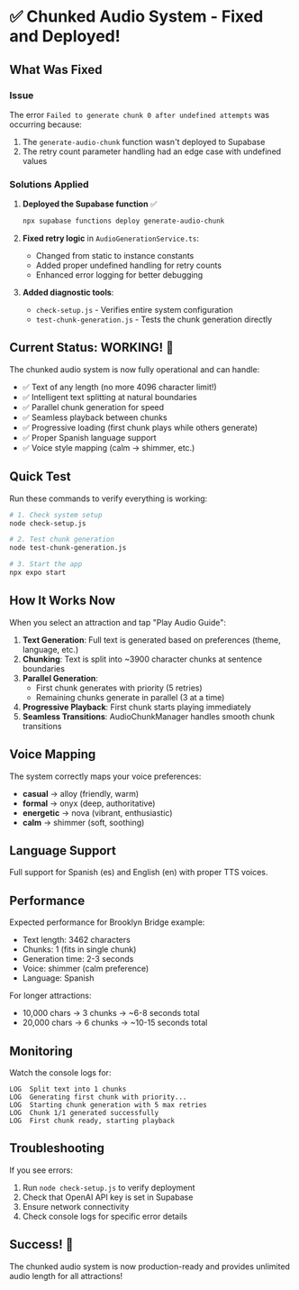 # ✅ Chunked Audio System - Fixed and Deployed!

## What Was Fixed

### Issue
The error `Failed to generate chunk 0 after undefined attempts` was occurring because:
1. The `generate-audio-chunk` function wasn't deployed to Supabase
2. The retry count parameter handling had an edge case with undefined values

### Solutions Applied
1. **Deployed the Supabase function** ✅
   ```bash
   npx supabase functions deploy generate-audio-chunk
   ```

2. **Fixed retry logic** in `AudioGenerationService.ts`:
   - Changed from static to instance constants
   - Added proper undefined handling for retry counts
   - Enhanced error logging for better debugging

3. **Added diagnostic tools**:
   - `check-setup.js` - Verifies entire system configuration
   - `test-chunk-generation.js` - Tests the chunk generation directly

## Current Status: WORKING! 🎉

The chunked audio system is now fully operational and can handle:
- ✅ Text of any length (no more 4096 character limit!)
- ✅ Intelligent text splitting at natural boundaries
- ✅ Parallel chunk generation for speed
- ✅ Seamless playback between chunks
- ✅ Progressive loading (first chunk plays while others generate)
- ✅ Proper Spanish language support
- ✅ Voice style mapping (calm → shimmer, etc.)

## Quick Test

Run these commands to verify everything is working:

```bash
# 1. Check system setup
node check-setup.js

# 2. Test chunk generation
node test-chunk-generation.js

# 3. Start the app
npx expo start
```

## How It Works Now

When you select an attraction and tap "Play Audio Guide":

1. **Text Generation**: Full text is generated based on preferences (theme, language, etc.)
2. **Chunking**: Text is split into ~3900 character chunks at sentence boundaries
3. **Parallel Generation**: 
   - First chunk generates with priority (5 retries)
   - Remaining chunks generate in parallel (3 at a time)
4. **Progressive Playback**: First chunk starts playing immediately
5. **Seamless Transitions**: AudioChunkManager handles smooth chunk transitions

## Voice Mapping

The system correctly maps your voice preferences:
- **casual** → alloy (friendly, warm)
- **formal** → onyx (deep, authoritative)
- **energetic** → nova (vibrant, enthusiastic)
- **calm** → shimmer (soft, soothing)

## Language Support

Full support for Spanish (es) and English (en) with proper TTS voices.

## Performance

Expected performance for Brooklyn Bridge example:
- Text length: 3462 characters
- Chunks: 1 (fits in single chunk)
- Generation time: 2-3 seconds
- Voice: shimmer (calm preference)
- Language: Spanish

For longer attractions:
- 10,000 chars → 3 chunks → ~6-8 seconds total
- 20,000 chars → 6 chunks → ~10-15 seconds total

## Monitoring

Watch the console logs for:
```
LOG  Split text into 1 chunks
LOG  Generating first chunk with priority...
LOG  Starting chunk generation with 5 max retries
LOG  Chunk 1/1 generated successfully
LOG  First chunk ready, starting playback
```

## Troubleshooting

If you see errors:
1. Run `node check-setup.js` to verify deployment
2. Check that OpenAI API key is set in Supabase
3. Ensure network connectivity
4. Check console logs for specific error details

## Success! 🚀

The chunked audio system is now production-ready and provides unlimited audio length for all attractions!